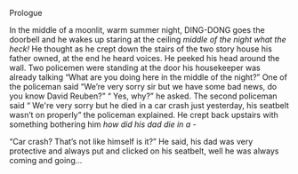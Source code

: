Prologue

In the middle of a moonlit, warm summer night, DING-DONG goes the doorbell and he wakes up staring at the ceiling *middle of the night what the heck\!* He thought as he crept down the stairs of the two story house his father owned, at the end he heard voices. He peeked his head around the wall. Two policemen were standing at the door his housekeeper was already talking “What are you doing here in the middle of the night?” One of the policeman said “We’re very sorry sir but we have some bad news, do you know David Reuben?” “ Yes, why?” he asked. The second policeman said “ We're very sorry but he died in a car crash just yesterday, his seatbelt wasn’t on properly” the policeman explained. He crept back upstairs with something bothering him *how did his dad die in a \-*  

“Car crash? That’s not like himself is it?” He said, his dad was very protective and always put and clicked on his seatbelt, well he was always coming and going…  
